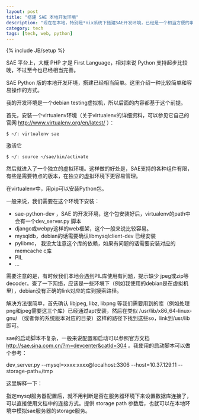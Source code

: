 ```yaml
---
layout: post
title: "搭建 SAE 本地开发环境"
description: "现在在本地，特别是*nix系统下搭建SAE开发环境，已经是一个相当方便的事情。"
category: tech
tags: [tech, web, python]
---
```

{% include JB/setup %}

SAE 平台上，大概 PHP 才是 First Language，相对来说 Python 支持起步比较晚，不过至今也已经相当完善。

SAE Python 版的本地开发环境，搭建已经相当简单。这里介绍一种比较简单和容易操作的方式。

我的开发环境是一个debian testing虚拟机，所以后面的内容都基于这个前提。

首先，安装一个virtualenv环境（关于virtualenv的详细资料，可以参见它自己的官网 http://www.virtualenv.org/en/latest/ ）：

    $ ~/: virtualenv sae


激活它


    $ ~/: source ~/sae/bin/activate

然后就进入了一个独立的虚拟环境。这样做的好处是，SAE支持的各种组件有限，有些是需要特点的版本，在独立的虚拟环境下更容易管理。

在virtualenv中，用pip可以安装Python包。

一般来说，我们需要在这个环境下安装：

  - sae-python-dev ，SAE 的开发环境，这个包安装好后，virtualenv的path中会有一个dev_server.py 脚本
  - django或webpy这样的web框架，这个一般来说比较容易。
  - mysqldb，debian的话需要确认libmysqlclient-dev 已经安装
  - pylibmc， 我没太注意这个库的依赖，如果有问题的话需要安装对应的memcache c库
  - PIL 
  - ...

需要注意的是，有时候我们本地会遇到PIL库使用有问题，提示缺少 jpeg或zip等decoder。查了一下网络，应该是一些环境下（例如我使用的debian是在虚拟机里），debian没有正确的link对应的库到搜索路径。


解决方法很简单，首先确认 libjpeg, libz, libpng 等我们需要用到的库（例如处理png和jpeg需要这三个库）已经通过apt安装，然后在类似  /usr/lib/x86_64-linux-gnu/ （或者你的系统版本对应的目录）这样的路径下找到这些so，link到/usr/lib 即可。

sae的启动脚本不复杂，一般来说配置和启动可以参照官方文档 http://sae.sina.com.cn/?m=devcenter&catId=304 。我使用的启动脚本可以做个参考：

  dev_server.py --mysql=xxxx:xxxx@localhost:3306 --host=10.37.129.11 --storage-path=/tmp

这里解释一下： 

 指定mysql服务器配置后，就不用判断是否在服务器环境下来设置数据库连接了，可以直接使用文档中的连接方式。提供 storage path 参数后，也就可以在本地环境中模拟sae服务器的storage服务。
